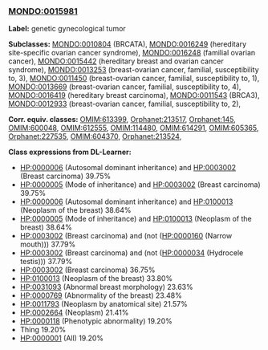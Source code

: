 
### [MONDO:0015981](http://purl.obolibrary.org/obo/MONDO_0015981)
**Label:** genetic gynecological tumor

**Subclasses:** [MONDO:0010804](http://purl.obolibrary.org/obo/MONDO_0010804) (BRCATA), [MONDO:0016249](http://purl.obolibrary.org/obo/MONDO_0016249) (hereditary site-specific ovarian cancer syndrome), [MONDO:0016248](http://purl.obolibrary.org/obo/MONDO_0016248) (familial ovarian cancer), [MONDO:0015442](http://purl.obolibrary.org/obo/MONDO_0015442) (hereditary breast and ovarian cancer syndrome), [MONDO:0013253](http://purl.obolibrary.org/obo/MONDO_0013253) (breast-ovarian cancer, familial, susceptibility to, 3), [MONDO:0011450](http://purl.obolibrary.org/obo/MONDO_0011450) (breast-ovarian cancer, familial, susceptibility to, 1), [MONDO:0013669](http://purl.obolibrary.org/obo/MONDO_0013669) (breast-ovarian cancer, familial, susceptibility to, 4), [MONDO:0016419](http://purl.obolibrary.org/obo/MONDO_0016419) (hereditary breast carcinoma), [MONDO:0011543](http://purl.obolibrary.org/obo/MONDO_0011543) (BRCA3), [MONDO:0012933](http://purl.obolibrary.org/obo/MONDO_0012933) (breast-ovarian cancer, familial, susceptibility to, 2), 

**Corr. equiv. classes:** [OMIM:613399](http://purl.obolibrary.org/obo/OMIM_613399), [Orphanet:213517](http://www.orpha.net/ORDO/Orphanet_213517), [Orphanet:145](http://www.orpha.net/ORDO/Orphanet_145), [OMIM:600048](http://purl.obolibrary.org/obo/OMIM_600048), [OMIM:612555](http://purl.obolibrary.org/obo/OMIM_612555), [OMIM:114480](http://purl.obolibrary.org/obo/OMIM_114480), [OMIM:614291](http://purl.obolibrary.org/obo/OMIM_614291), [OMIM:605365](http://purl.obolibrary.org/obo/OMIM_605365), [Orphanet:227535](http://www.orpha.net/ORDO/Orphanet_227535), [OMIM:604370](http://purl.obolibrary.org/obo/OMIM_604370), [Orphanet:213524](http://www.orpha.net/ORDO/Orphanet_213524), 

**Class expressions from DL-Learner:**

- [HP:0000006](http://purl.obolibrary.org/obo/HP_0000006) (Autosomal dominant inheritance) and [HP:0003002](http://purl.obolibrary.org/obo/HP_0003002) (Breast carcinoma) 39.75%
- [HP:0000005](http://purl.obolibrary.org/obo/HP_0000005) (Mode of inheritance) and [HP:0003002](http://purl.obolibrary.org/obo/HP_0003002) (Breast carcinoma) 39.75%
- [HP:0000006](http://purl.obolibrary.org/obo/HP_0000006) (Autosomal dominant inheritance) and [HP:0100013](http://purl.obolibrary.org/obo/HP_0100013) (Neoplasm of the breast) 38.64%
- [HP:0000005](http://purl.obolibrary.org/obo/HP_0000005) (Mode of inheritance) and [HP:0100013](http://purl.obolibrary.org/obo/HP_0100013) (Neoplasm of the breast) 38.64%
- [HP:0003002](http://purl.obolibrary.org/obo/HP_0003002) (Breast carcinoma) and (not ([HP:0000160](http://purl.obolibrary.org/obo/HP_0000160) (Narrow mouth))) 37.79%
- [HP:0003002](http://purl.obolibrary.org/obo/HP_0003002) (Breast carcinoma) and (not ([HP:0000034](http://purl.obolibrary.org/obo/HP_0000034) (Hydrocele testis))) 37.79%
- [HP:0003002](http://purl.obolibrary.org/obo/HP_0003002) (Breast carcinoma) 36.75%
- [HP:0100013](http://purl.obolibrary.org/obo/HP_0100013) (Neoplasm of the breast) 33.80%
- [HP:0031093](http://purl.obolibrary.org/obo/HP_0031093) (Abnormal breast morphology) 23.63%
- [HP:0000769](http://purl.obolibrary.org/obo/HP_0000769) (Abnormality of the breast) 23.48%
- [HP:0011793](http://purl.obolibrary.org/obo/HP_0011793) (Neoplasm by anatomical site) 21.57%
- [HP:0002664](http://purl.obolibrary.org/obo/HP_0002664) (Neoplasm) 21.41%
- [HP:0000118](http://purl.obolibrary.org/obo/HP_0000118) (Phenotypic abnormality) 19.20%
- Thing 19.20%
- [HP:0000001](http://purl.obolibrary.org/obo/HP_0000001) (All) 19.20%


